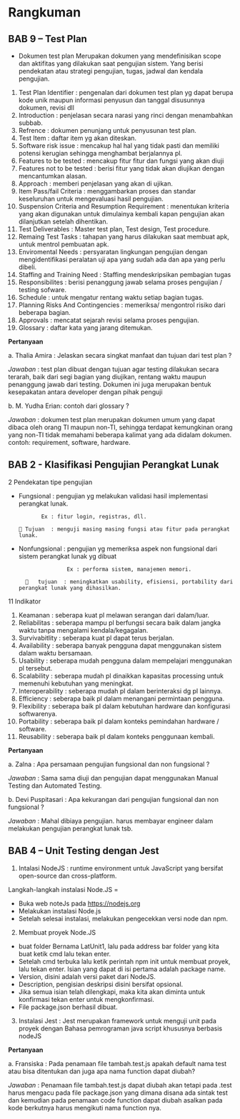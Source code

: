 # Rangkuman

## BAB 9 – Test Plan

-	Dokumen test plan 
Merupakan dokumen yang mendefinisikan scope dan aktifitas yang dilakukan saat pengujian sistem. Yang berisi pendekatan atau strategi pengujian, tugas, jadwal dan kendala pengujian.

1.	Test Plan Identifier 	: pengenalan dari dokumen test plan yg dapat berupa kode unik maupun informasi penyusun dan tanggal disusunnya dokumen, revisi dll
2.	Introduction 		      : penjelasan secara narasi yang rinci dengan menambahkan subbab.
3.	Refrence 		          : dokumen penunjang untuk penyusunan test plan.
4.	Test Item 		        : daftar item yg akan diteskan.
5.	Software risk issue 	: mencakup hal hal yang tidak pasti dan memiliki potensi kerugian sehingga menghambat berjalannya pl.
6.	Features to be tested 	  : mencakup fitur fitur dan fungsi yang akan diuji
7.	Features not to be tested : berisi fitur yang tidak akan diujikan dengan mencantumkan alasan.
8.	Approach 		              : memberi penjelasan yang akan di ujikan.
9.	Item Pass/fail Criteria 	: menggambarkan proses dan standar keseluruhan untuk mengevaluasi hasil pengujian.
10.	Suspension Criteria and Resumption Requirement :  menentukan kriteria yang akan digunakan untuk dimulainya kembali kapan pengujian akan dilanjutkan setelah dihentikan.
11.	Test Deliverables 	      : Master test plan, Test design, Test procedure.
12.	Remaing Test Tasks 	      : tahapan yang harus dilakukan saat membuat apk, untuk mentrol pembuatan apk.
13.	Enviromental Needs 	      : persyaratan lingkungan pengujian dengan mengidentifikasi peralatan uji apa yang sudah ada dan apa yang perlu dibeli.
14.	Staffing and Training Need : Staffing mendeskripsikan pembagian tugas
15.	Responsibilites 		      : berisi penanggung jawab selama proses pengujian / testing sofware.
16.	Schedule 		              : untuk mengatur rentang waktu setiap bagian tugas.
17.	Planning Risks And Contingencies : memeriksa/ mengontrol risiko dari beberapa bagian. 
18.	Approvals 		            : mencatat sejarah revisi selama proses pengujian.
19.	Glossary 		              : daftar kata yang jarang ditemukan.

**Pertanyaan**

a.	Thalia Amira : Jelaskan secara singkat manfaat dan tujuan dari test plan ?

*Jawaban* : test plan dibuat dengan tujuan agar testing dilakukan secara terarah, baik dari segi bagian yang diujikan, rentang waktu maupun penanggung jawab dari testing. Dokumen ini juga merupakan bentuk kesepakatan antara developer dengan pihak penguji

b.	M. Yudha Erian: contoh dari glossary ?

*Jawaban* : dokumen test plan merupakan dokumen umum yang dapat dibaca oleh orang TI maupun non-TI, sehingga terdapat kemungkinan orang yang non-TI tidak memahami beberapa kalimat yang ada didalam dokumen. contoh: requirement, software, hardware.



## BAB 2 - Klasifikasi Pengujian Perangkat Lunak

2 Pendekatan tipe pengujian

- Fungsional 		: pengujian yg melakukan validasi hasil implementasi perangkat lunak.

             Ex : fitur login, registras, dll.
  
      	Tujuan 	: menguji masing masing fungsi atau fitur pada perangkat lunak.

- Nonfungsional 	: pengujian yg memeriksa aspek non fungsional dari sistem perangkat lunak yg dibuat

			         Ex : performa sistem, manajemen memori.
        
        	tujuan 	: meningkatkan usability, efisiensi, portability dari perangkat lunak yang dihasilkan.

11 Indikator 

1.	Keamanan 		        : seberapa kuat pl melawan serangan dari dalam/luar.
2.	Reliabilitas 		    : seberapa mampu pl berfungsi secara baik dalam jangka waktu tanpa mengalami kendala/kegagalan.
3.	Survivabitlity 		  : seberapa kuat pl dapat terus berjalan.
4.	Availability 		    : seberapa banyak pengguna dapat menggunakan sistem dalam waktu bersamaan.
5.	Usability 		      : seberapa mudah pengguna dalam mempelajari menggunakan pl tersebut.
6.	Scalability 		    : seberapa mudah pl dinaikkan kapasitas processing untuk memenuhi kebutuhan yang meningkat.
7.	Interoperability 		: seberapa mudah pl dalam berinteraksi dg pl lainnya.
8.	Efficiency 		      : seberapa baik pl dalam menangani permintaan pengguna.
9.	Flexibility 		    : seberapa baik pl dalam kebutuhan hardware dan konfigurasi softwarenya.
10.	Portability 		    : seberapa baik pl dalam konteks pemindahan hardware / software.
11.	Reusability 		    : seberapa baik pl dalam konteks penggunaan kembali.


**Pertanyaan**

a.	Zalna : Apa persamaan pengujian fungsional dan non fungsional ?

*Jawaban* : Sama sama diuji dan pengujian dapat menggunakan Manual Testing dan Automated Testing.

b.	Devi Puspitasari : Apa kekurangan dari pengujian fungsional dan non fungsional ?

*Jawaban* : Mahal dibiaya pengujian. harus membayar engineer dalam melakukan pengujian perangkat lunak tsb.

## BAB  4 – Unit Testing dengan Jest

1.	Intalasi NodeJS : runtime environment untuk JavaScript yang bersifat open-source dan cross-platform.

Langkah-langkah instalasi Node.JS =

-	Buka web noteJs pada https://nodejs.org
-	Melakukan instalasi Node.js
-	Setelah selesai instalasi, melakukan pengecekkan versi node dan npm.

2.	Membuat proyek Node.JS
-	buat folder Bernama LatUnit1, lalu pada address bar folder yang kita buat ketik cmd lalu tekan enter.
-	Setelah cmd terbuka lalu ketik perintah npm init untuk membuat proyek, lalu tekan enter. Isian yang dapat di isi pertama adalah package name.
-	Version, disini adalah versi paket dari NodeJS.
-	Description, pengisian deskripsi disini bersifat opsional.
-	Jika semua isian telah dilengkapi, maka kita akan diminta untuk konfirmasi tekan enter untuk mengkonfirmasi.
-	File package.json berhasil dibuat.

3.	Instalasi Jest : Jest merupakan framework untuk menguji unit pada proyek dengan Bahasa pemrograman java script khususnya berbasis nodeJS
 

**Pertanyaan**

a.	Fransiska : Pada penamaan file tambah.test.js apakah default nama test atau bisa ditentukan dan juga apa nama function dapat diubah?

*Jawaban* : Penamaan file tambah.test.js dapat diubah akan tetapi pada .test harus mengacu pada file package.json yang dimana disana ada sintak test
dan kemudian pada penamaan code function dapat diubah asalkan pada kode berkutnya harus mengikuti nama function nya.
